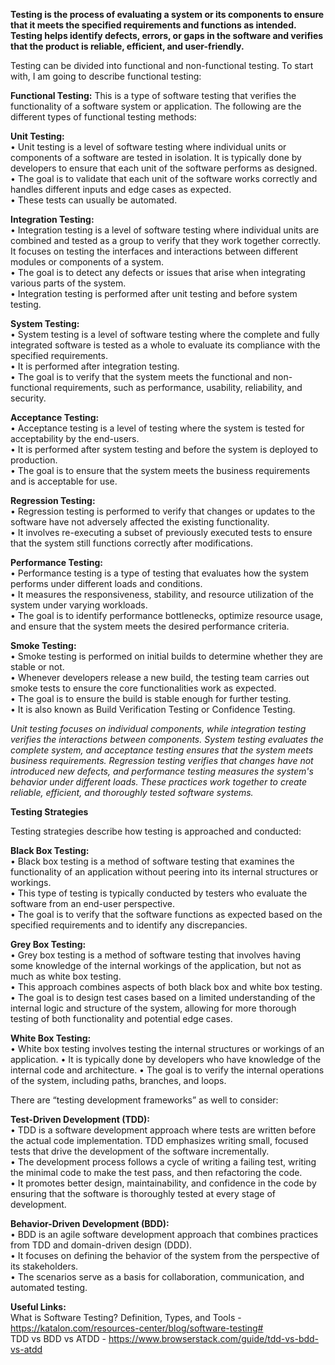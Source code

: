   
**Testing is the process of evaluating a system or its components to ensure that it meets the specified requirements and functions as intended. Testing helps identify defects, errors, or gaps in the software and verifies that the product is reliable, efficient, and user-friendly.**

Testing can be divided into functional and non-functional testing. To start with, I am going to describe functional testing:   
  
**Functional Testing:** This is a type of software testing that verifies the functionality of a software system or application. The following are the different types of functional testing methods:  
  
**Unit Testing:**  
•  Unit testing is a level of software testing where individual units or components of a software are tested in isolation. It is typically done by developers to ensure that each unit of the software performs as designed.  
•  The goal is to validate that each unit of the software works correctly and handles different inputs and edge cases as expected.  
•  These tests can usually be automated.  

**Integration Testing:**  
•  Integration testing is a level of software testing where individual units are combined and tested as a group to verify that they work together correctly. It focuses on testing the interfaces and interactions between different modules or components of a system.  
•  The goal is to detect any defects or issues that arise when integrating various parts of the system.  
•  Integration testing is performed after unit testing and before system testing.  

**System Testing:**  
•  System testing is a level of software testing where the complete and fully integrated software is tested as a whole to evaluate its compliance with the specified requirements.  
•  It is performed after integration testing.  
•  The goal is to verify that the system meets the functional and non-functional requirements, such as performance, usability, reliability, and security.  

**Acceptance Testing:**  
•  Acceptance testing is a level of testing where the system is tested for acceptability by the end-users.   
•  It is performed after system testing and before the system is deployed to production.  
•  The goal is to ensure that the system meets the business requirements and is acceptable for use.  

**Regression Testing:**  
•  Regression testing is performed to verify that changes or updates to the software have not adversely affected the existing functionality.  
•  It involves re-executing a subset of previously executed tests to ensure that the system still functions correctly after modifications.  

**Performance Testing:**  
•  Performance testing is a type of testing that evaluates how the system performs under different loads and conditions.  
•  It measures the responsiveness, stability, and resource utilization of the system under varying workloads.  
•  The goal is to identify performance bottlenecks, optimize resource usage, and ensure that the system meets the desired performance criteria.  

**Smoke Testing:**  
•  Smoke testing is performed on initial builds to determine whether they are stable or not.  
•  Whenever developers release a new build, the testing team carries out smoke tests to ensure the core functionalities work as expected.  
•  The goal is to ensure the build is stable enough for further testing.   
•  It is also known as Build Verification Testing or Confidence Testing.   


*Unit testing focuses on individual components, while integration testing verifies the interactions between components. System testing evaluates the complete system, and acceptance testing ensures that the system meets business requirements. Regression testing verifies that changes have not introduced new defects, and performance testing measures the system's behavior under different loads. These practices work together to create reliable, efficient, and thoroughly tested software systems.*  
  
**Testing Strategies**  
  
Testing strategies describe how testing is approached and conducted:  
  
**Black Box Testing:**  
• Black box testing is a method of software testing that examines the  functionality of an application without peering into its internal structures or workings.   
• This type of testing is typically conducted by testers who  evaluate the software from an end-user perspective.      
• The goal is  to verify that the software functions as expected based on the specified requirements and to identify any  discrepancies.

**Grey Box Testing:**  
• Grey box testing is a method of software testing that involves having some knowledge of the internal workings of the application, but not as much as white box testing.      
• This approach combines aspects of both black box and white box testing.    
• The goal is to design test cases based on a limited understanding of the internal logic and  structure of the system, allowing for more thorough testing of both functionality and potential edge cases.

**White Box Testing:**  
• White box testing involves testing the internal structures or workings of an application. 
• It is typically done by developers who have knowledge of the internal code and architecture.
• The goal is to verify the internal operations of the system, including paths, branches, and loops.
  
There are “testing development frameworks” as well to consider:  

**Test-Driven Development (TDD):**  
•  TDD is a software development approach where tests are written before the actual code implementation. TDD emphasizes writing small, focused tests that drive the development of the software incrementally.  
•  The development process follows a cycle of writing a failing test, writing the minimal code to make the test pass, and then refactoring the code.  
•  It promotes better design, maintainability, and confidence in the code by ensuring that the software is thoroughly tested at every stage of development.  

**Behavior-Driven Development (BDD):**  
•  BDD is an agile software development approach that combines practices from TDD and domain-driven design (DDD).  
•  It focuses on defining the behavior of the system from the perspective of its stakeholders.  
•  The scenarios serve as a basis for collaboration, communication, and automated testing.  
  
  
**Useful Links:**  
What is Software Testing? Definition, Types, and Tools - https://katalon.com/resources-center/blog/software-testing#  
TDD vs BDD vs ATDD - https://www.browserstack.com/guide/tdd-vs-bdd-vs-atdd

